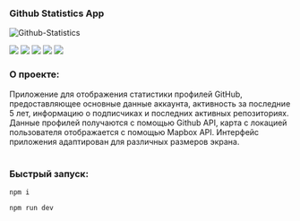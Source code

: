 ### Github Statistics App

![Github-Statistics](https://github.com/Melyfr/github-statistics/assets/72978278/0b5f4033-50f1-435b-80bc-a17500e4f944)
<div>
  <img src="https://img.shields.io/badge/TypeScript-1F2544?style=for-the-badge&logo=typescript&logoColor=#3178C6"/> 
  <img src="https://img.shields.io/badge/HTML-1F2544?style=for-the-badge&logo=html5&logoColor=#E34F26"/> 
  <img src="https://img.shields.io/badge/CSS-1F2544?style=for-the-badge&logo=css3&logoColor=1572B6"/> 
  <img src="https://img.shields.io/badge/React-1F2544?style=for-the-badge&logo=react&logoColor=#61DAFB"/> 
  <img src="https://img.shields.io/badge/Vite-1F2544?style=for-the-badge&logo=vite&logoColor=#646CFF"/> 
</div>

### О проекте:

Приложение для отображения статистики профилей GitHub, предоставляющее основные данные аккаунта, активность за последние 5 лет, информацию о подписчиках и последних активных репозиториях. Данные профилей получаются с помощью Github API, карта с локацией пользователя отображается с помощью Mapbox API. Интерфейс приложения адаптирован для различных размеров экрана.
#

### Быстрый запуск:

```
npm i
```
```
npm run dev
```
